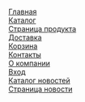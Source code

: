<a href='https://elvizlir.github.io/0031__cement/public/index.html'>Главная</a><br>
<a href='https://elvizlir.github.io/0031__cement/public/02-catalog-page.html'>Каталог</a><br>
<a href='https://elvizlir.github.io/0031__cement/public/03-product-page.html'>Страница продукта</a><br>
<a href='https://elvizlir.github.io/0031__cement/public/04-delivery.html'>Доставка</a><br>
<a href='https://elvizlir.github.io/0031__cement/public/05-basket.html'>Корзина</a><br>
<a href='https://elvizlir.github.io/0031__cement/public/06-contacts.html'>Контакты</a><br>
<a href='https://elvizlir.github.io/0031__cement/public/07-about-us.html'>О компании</a><br>
<a href='https://elvizlir.github.io/0031__cement/public/08-login-page.html'>Вход</a><br>
<a href='https://elvizlir.github.io/0031__cement/public/09-blog-catalog.html'>Каталог новостей</a><br>
<a href='https://elvizlir.github.io/0031__cement/public/10-blog-page.html'>Страница новости</a><br>